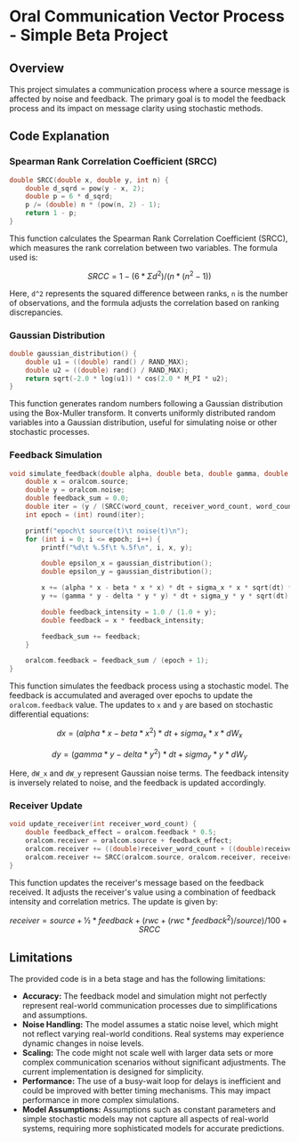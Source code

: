 
# Oral Communication Vector Process - Simple Beta Project

## Overview

This project simulates a communication process where a source message is affected by noise and feedback. The primary goal is to model the feedback process and its impact on message clarity using stochastic methods.

## Code Explanation

### Spearman Rank Correlation Coefficient (SRCC)

```c
double SRCC(double x, double y, int n) {
    double d_sqrd = pow(y - x, 2);
    double p = 6 * d_sqrd;
    p /= (double) n * (pow(n, 2) - 1);
    return 1 - p;
}
```

This function calculates the Spearman Rank Correlation Coefficient (SRCC), which measures the rank correlation between two variables. The formula used is:

```math
SRCC = 1 - (6 * Σd^2) / (n * (n^2 - 1))
```

Here, `d^2` represents the squared difference between ranks, `n` is the number of observations, and the formula adjusts the correlation based on ranking discrepancies.

### Gaussian Distribution

```c
double gaussian_distribution() {
    double u1 = ((double) rand() / RAND_MAX);
    double u2 = ((double) rand() / RAND_MAX);
    return sqrt(-2.0 * log(u1)) * cos(2.0 * M_PI * u2);
}
```

This function generates random numbers following a Gaussian distribution using the Box-Muller transform. It converts uniformly distributed random variables into a Gaussian distribution, useful for simulating noise or other stochastic processes.

### Feedback Simulation

```c
void simulate_feedback(double alpha, double beta, double gamma, double delta, double sigma_x, double sigma_y, int word_count, int receiver_word_count, double dt) {
    double x = oralcom.source;
    double y = oralcom.noise;
    double feedback_sum = 0.0;
    double iter = (y / (SRCC(word_count, receiver_word_count, word_count + receiver_word_count))) / dt;
    int epoch = (int) round(iter);

    printf("epoch\t source(t)\t noise(t)\n");
    for (int i = 0; i <= epoch; i++) {
        printf("%d\t %.5f\t %.5f\n", i, x, y);

        double epsilon_x = gaussian_distribution();
        double epsilon_y = gaussian_distribution();

        x += (alpha * x - beta * x * x) * dt + sigma_x * x * sqrt(dt) * epsilon_x;
        y += (gamma * y - delta * y * y) * dt + sigma_y * y * sqrt(dt) * epsilon_y;

        double feedback_intensity = 1.0 / (1.0 + y);
        double feedback = x * feedback_intensity;

        feedback_sum += feedback;
    }

    oralcom.feedback = feedback_sum / (epoch + 1);
}
```

This function simulates the feedback process using a stochastic model. The feedback is accumulated and averaged over epochs to update the `oralcom.feedback` value. The updates to `x` and `y` are based on stochastic differential equations:

```math
dx = (alpha * x - beta * x^2) * dt + sigma_x * x * dW_x
```
```math
dy = (gamma * y - delta * y^2) * dt + sigma_y * y * dW_y
```

Here, `dW_x` and `dW_y` represent Gaussian noise terms. The feedback intensity is inversely related to noise, and the feedback is updated accordingly.

### Receiver Update

```c
void update_receiver(int receiver_word_count) {
    double feedback_effect = oralcom.feedback * 0.5;
    oralcom.receiver = oralcom.source + feedback_effect;
    oralcom.receiver += ((double)receiver_word_count + ((double)receiver_word_count * pow(oralcom.feedback, 2)) / oralcom.source) / 100;
    oralcom.receiver += SRCC(oralcom.source, oralcom.receiver, receiver_word_count);
}
```

This function updates the receiver's message based on the feedback received. It adjusts the receiver's value using a combination of feedback intensity and correlation metrics. The update is given by:

```math
receiver = source + ½ * feedback + (rwc + (rwc * feedback^2) / source) / 100 + SRCC
```

## Limitations

The provided code is in a beta stage and has the following limitations:

- **Accuracy:** The feedback model and simulation might not perfectly represent real-world communication processes due to simplifications and assumptions.
- **Noise Handling:** The model assumes a static noise level, which might not reflect varying real-world conditions. Real systems may experience dynamic changes in noise levels.
- **Scaling:** The code might not scale well with larger data sets or more complex communication scenarios without significant adjustments. The current implementation is designed for simplicity.
- **Performance:** The use of a busy-wait loop for delays is inefficient and could be improved with better timing mechanisms. This may impact performance in more complex simulations.
- **Model Assumptions:** Assumptions such as constant parameters and simple stochastic models may not capture all aspects of real-world systems, requiring more sophisticated models for accurate predictions.
